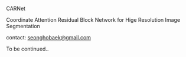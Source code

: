 CARNet

Coordinate Attention Residual Block Network for Hige Resolution Image Segmentation

contact: seonghobaek@gmail.com

To be continued..
